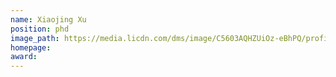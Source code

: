 ```yaml
---
name: Xiaojing Xu
position: phd
image_path: https://media.licdn.com/dms/image/C5603AQHZUiOz-eBhPQ/profile-displayphoto-shrink_800_800/0?e=1571875200&v=beta&t=Kv2v21vG4VhepbdLkQ54ONndkOi_GVNKixaDp7szEBQ
homepage: 
award: 
---
```

